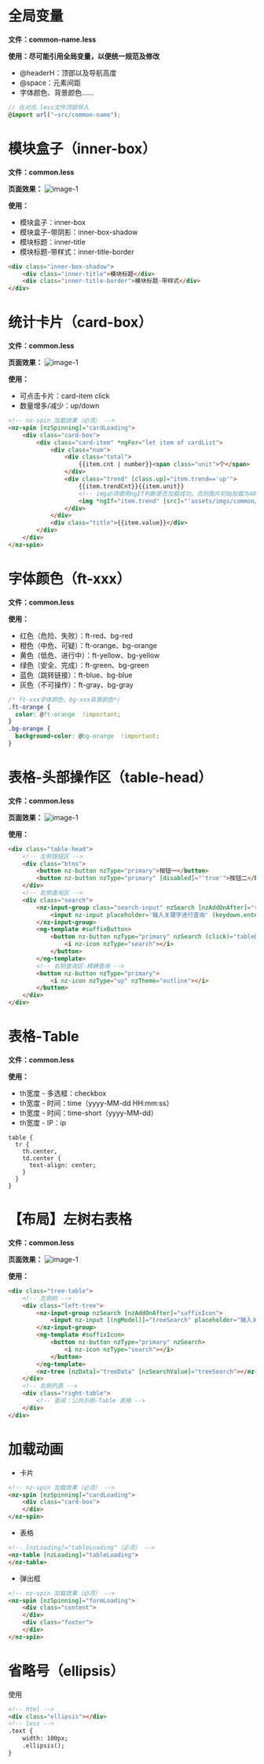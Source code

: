 # 全局变量

**文件：common-name.less**

**使用：尽可能引用全局变量，以便统一规范及修改**
- @headerH：顶部以及导航高度
- @space：元素间距
- 字体颜色、背景颜色......

```typescript
// 在对应.less文件顶部导入
@import url("~src/common-name");
```


# 模块盒子（inner-box）
**文件：common.less**

**页面效果：**
![image-1](assets/md/imgs/inner-box.png)

**使用：**
- 模块盒子：inner-box
- 模块盒子-带阴影：inner-box-shadow
- 模块标题：inner-title
- 模块标题-带样式：inner-title-border

```html
<div class="inner-box-shadow">
	<div class="inner-title">模块标题</div>
	<div class="inner-title-border">模块标题-带样式</div>
</div>
```
# 统计卡片（card-box）
**文件：common.less**

**页面效果：**
![image-1](assets/md/imgs/card-box.png)

**使用：**
- 可点击卡片：card-item click
- 数量增多/减少：up/down

```html
<!-- nz-spin 加载效果（必须） -->
<nz-spin [nzSpinning]="cardLoading">
	<div class="card-box">
		<div class="card-item" *ngFor="let item of cardList">
			<div class="num">
				<div class="total">
					{{item.cnt | number}}<span class="unit">个</span>
				</div>
				<div class="trend" [class.up]="item.trend=='up'">
					{{item.trendCnt}}{{item.unit}}
					<!-- img必须使用ngIf判断是否加载成功，否则图片初始加载为404 -->
					<img *ngIf="item.trend" [src]="'assets/imgs/common/'+item.trend+'.png'" />
				</div>
			</div>
			<div class="title">{{item.value}}</div>
		</div>
	</div>
</nz-spin>
```

# 字体颜色（ft-xxx）

**文件：common.less**

**使用：**
- 红色（危险、失败）：ft-red、bg-red
- 橙色（中危、可疑）：ft-orange、bg-orange
- 黄色（低危、进行中）：ft-yellow、bg-yellow
- 绿色（安全、完成）：ft-green、bg-green
- 蓝色（跳转链接）：ft-blue、bg-blue
- 灰色（不可操作）：ft-gray、bg-gray

```css
/* ft-xxx字体颜色、bg-xxx背景颜色*/
.ft-orange {
  color: @ft-orange  !important;
}
.bg-orange {
  background-color: @bg-orange  !important;
}
```

# 表格-头部操作区（table-head）

**文件：common.less**

**页面效果：**
![image-1](assets/md/imgs/table-head.png)

**使用：**
```html
<div class="table-head">
	<!-- 左侧按钮区 -->
	<div class="btns">
		<button nz-button nzType="primary">按钮一</button>
		<button nz-button nzType="primary" [disabled]="'true'">按钮二</button>
	</div>
	<!-- 右侧查询区 -->
	<div class="search">
		<nz-input-group class="search-input" nzSearch [nzAddOnAfter]="suffixButton">
			<input nz-input placeholder='输入关键字进行查询' (keydown.enter)="tableDataFn(true)">
		</nz-input-group>
		<ng-template #suffixButton>
			<button nz-button nzType="primary" nzSearch (click)="tableDataFn(true)">
				<i nz-icon nzType="search"></i>
			</button>
		</ng-template>
		<!-- 右侧查询区-精确查询 -->
		<button nz-button nzType="primary">
			<i nz-icon nzType="up" nzTheme="outline"></i>
		</button>
	</div>
</div>
```

# 表格-Table

**文件：common.less**

**使用：**
- th宽度 - 多选框：checkbox
- th宽度 - 时间：time（yyyy-MM-dd HH:mm:ss）
- th宽度 - 时间：time-short（yyyy-MM-dd）
- th宽度 - IP：ip

```
table {
  tr {
    th.center,
    td.center {
      text-align: center;
    }
  }
}
```

# 【布局】左树右表格
**文件：common.less**

**页面效果：**
![image-1](assets/md/imgs/tree-table.png)

**使用：**
```html
<div class="tree-table">
	<!-- 左侧树 -->
	<div class="left-tree">
		<nz-input-group nzSearch [nzAddOnAfter]="suffixIcon">
			<input nz-input [(ngModel)]="treeSearch" placeholder="输入关键字进行查询" />
		</nz-input-group>
		<ng-template #suffixIcon>
			<button nz-button nzType="primary" nzSearch>
				<i nz-icon nzType="search"></i>
			</button>
		</ng-template>
		<nz-tree [nzData]="treeData" [nzSearchValue]="treeSearch"></nz-tree>
	</div>
	<!-- 右侧列表 -->
	<div class="right-table">
		<!-- 查阅：公共示例-Table 表格 -->
	</div>
</div>
```

# 加载动画
- 卡片
```html
<!-- nz-spin 加载效果（必须） -->
<nz-spin [nzSpinning]="cardLoading">
	<div class="card-box">
	</div>
</nz-spin>
```
- 表格
```html
<!-- [nzLoading]="tableLoading"（必须） -->
<nz-table [nzLoading]="tableLoading">
</nz-table>
```
- 弹出框
```html
<!-- nz-spin 加载效果（必须） -->
<nz-spin [nzSpinning]="formLoading">
	<div class="content">
	</div>
	<div class="footer">
	</div>
</nz-spin>
```

# 省略号（ellipsis）
使用
```html
<!-- html -->
<div class="ellipsis"></div>
<!-- less -->
.text {
	width: 100px;
	.ellipsis();
}
```
